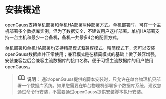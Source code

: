 # 安装概述<a name="ZH-CN_TOPIC_0249784550"></a>

openGauss支持单机部署和单机HA部署两种部署方式。单机部署时，可在一个主机部署多个数据库实例，但为了数据安全，不建议用户这样部署。单机HA部署支持一台主机和最少一台备机，备机一共最多4台的配置方式。

单机部署和单机HA部署均支持精简模式和兼容模式。精简模式下，您可以安装openGauss数据库并正常使用；兼容模式是在精简模式的基础上做了兼容增强，安装兼容包后会兼容主流数据库的接口名称，便于习惯主流数据库的用户使用openGauss。

>![](public_sys-resources/icon-note.gif) **说明：** 
>通过openGauss提供的脚本安装时，只允许在单台物理机只部署一个数据库系统。如果您需要在单台物理机部署多个数据库系统，建议您通过命令行安装，不需要通过openGauss提供安装脚本执行安装。

